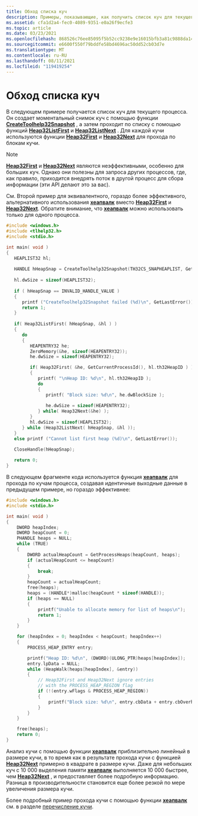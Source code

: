 ```yaml
---
title: Обход списка куч
description: Примеры, показывающие, как получить список куч для текущего процесса.
ms.assetid: cfa1d2a4-fec0-4089-9351-e0a26f9ecfe3
ms.topic: article
ms.date: 03/23/2021
ms.openlocfilehash: 868526c76ee85095f5b52cc9238e9e16015bfb3a81c9888da148f1d5ecc644aa
ms.sourcegitcommit: e6600f550f79bddfe58bd4696ac50dd52cb03d7e
ms.translationtype: MT
ms.contentlocale: ru-RU
ms.lasthandoff: 08/11/2021
ms.locfileid: "119419254"
---
```

# <a name="traversing-the-heap-list"></a>Обход списка куч

В следующем примере получается список куч для текущего процесса. Он создает моментальный снимок куч с помощью функции [**CreateToolhelp32Snapshot**](/windows/desktop/api/TlHelp32/nf-tlhelp32-createtoolhelp32snapshot) , а затем проходит по списку с помощью функций [**Heap32ListFirst**](/windows/desktop/api/TlHelp32/nf-tlhelp32-heap32listfirst) и [**Heap32ListNext**](/windows/desktop/api/TlHelp32/nf-tlhelp32-heap32listnext) . Для каждой кучи используются функции [**Heap32First**](/windows/desktop/api/TlHelp32/nf-tlhelp32-heap32first) и [**Heap32Next**](/windows/desktop/api/TlHelp32/nf-tlhelp32-heap32next) для прохода по блокам кучи.

> [!NOTE]
> [**Heap32First**](/windows/desktop/api/TlHelp32/nf-tlhelp32-heap32first) и [**Heap32Next**](/windows/desktop/api/TlHelp32/nf-tlhelp32-heap32next) являются неэффективными, особенно для больших куч. Однако они полезны для запроса других процессов, где, как правило, приходится внедрять поток в другой процесс для сбора информации (эти API делают это за вас).

См. Второй пример для эквивалентного, гораздо более эффективного, альтернативного использования [**хеапвалк**](/windows/desktop/api/heapapi/nf-heapapi-heapwalk) вместо [**Heap32First**](/windows/desktop/api/TlHelp32/nf-tlhelp32-heap32first) и [**Heap32Next**](/windows/desktop/api/TlHelp32/nf-tlhelp32-heap32next). Обратите внимание, что [**хеапвалк**](/windows/desktop/api/heapapi/nf-heapapi-heapwalk) можно использовать только для одного процесса.

```C++
#include <windows.h>
#include <tlhelp32.h>
#include <stdio.h>

int main( void )
{
   HEAPLIST32 hl;
   
   HANDLE hHeapSnap = CreateToolhelp32Snapshot(TH32CS_SNAPHEAPLIST, GetCurrentProcessId());
   
   hl.dwSize = sizeof(HEAPLIST32);
   
   if ( hHeapSnap == INVALID_HANDLE_VALUE )
   {
      printf ("CreateToolhelp32Snapshot failed (%d)\n", GetLastError());
      return 1;
   }
   
   if( Heap32ListFirst( hHeapSnap, &hl ) )
   {
      do
      {
         HEAPENTRY32 he;
         ZeroMemory(&he, sizeof(HEAPENTRY32));
         he.dwSize = sizeof(HEAPENTRY32);

         if( Heap32First( &he, GetCurrentProcessId(), hl.th32HeapID ) )
         {
            printf( "\nHeap ID: %d\n", hl.th32HeapID );
            do
            {
               printf( "Block size: %d\n", he.dwBlockSize );
               
               he.dwSize = sizeof(HEAPENTRY32);
            } while( Heap32Next(&he) );
         }
         hl.dwSize = sizeof(HEAPLIST32);
      } while (Heap32ListNext( hHeapSnap, &hl ));
   }
   else printf ("Cannot list first heap (%d)\n", GetLastError());
   
   CloseHandle(hHeapSnap); 

   return 0;
}
```

В следующем фрагменте кода используется функция [**хеапвалк**](/windows/desktop/api/heapapi/nf-heapapi-heapwalk) для прохода по кучам процесса, создавая идентичные выходные данные в предыдущем примере, но гораздо эффективнее:

```C++
#include <windows.h>
#include <stdio.h>

int main( void )
{
    DWORD heapIndex;
    DWORD heapCount = 0;
    PHANDLE heaps = NULL;
    while (TRUE)
    {
        DWORD actualHeapCount = GetProcessHeaps(heapCount, heaps);
        if (actualHeapCount <= heapCount)
        {
            break;
        }
        heapCount = actualHeapCount;
        free(heaps);
        heaps = (HANDLE*)malloc(heapCount * sizeof(HANDLE));
        if (heaps == NULL)
        {
            printf("Unable to allocate memory for list of heaps\n");
            return 1;
        }
    }

    for (heapIndex = 0; heapIndex < heapCount; heapIndex++)
    {
        PROCESS_HEAP_ENTRY entry;

        printf("Heap ID: %d\n", (DWORD)(ULONG_PTR)heaps[heapIndex]);
        entry.lpData = NULL;
        while (HeapWalk(heaps[heapIndex], &entry))
        {
            // Heap32First and Heap32Next ignore entries
            // with the PROCESS_HEAP_REGION flag
            if (!(entry.wFlags & PROCESS_HEAP_REGION))
            {
                printf("Block size: %d\n", entry.cbData + entry.cbOverhead);
            }
        }
    }

    free(heaps);
    return 0;
}
```

Анализ кучи с помощью функции [**хеапвалк**](/windows/desktop/api/heapapi/nf-heapapi-heapwalk) приблизительно линейный в размере кучи, в то время как в результате прохода кучи с функцией [**Heap32Next**](/windows/desktop/api/TlHelp32/nf-tlhelp32-heap32next) примерно в квадрате в размере кучи.
Даже для небольших куч с 10 000 выделения памяти [**хеапвалк**](/windows/desktop/api/heapapi/nf-heapapi-heapwalk) выполняется 10 000 быстрее, чем [**Heap32Next**](/windows/desktop/api/TlHelp32/nf-tlhelp32-heap32next) , и предоставляет более подробную информацию. Разница в производительности становится еще более резкой по мере увеличения размера кучи.

Более подробный пример прохода кучи с помощью функции [**хеапвалк**](/windows/desktop/api/heapapi/nf-heapapi-heapwalk) см. в разделе [перечисление кучи](/windows/win32/memory/enumerating-a-heap).
